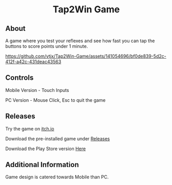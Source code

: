 <h1 align="center">Tap2Win Game</h1>

<h2>About</h2>
A game where you test your reflexes and see how fast you can tap the buttons to score points under 1 minute.

https://github.com/vtjx/Tap2Win-Game/assets/141054696/bf0de839-5d2c-412f-a42c-431deac43563

<h2>Controls</h2>
Mobile Version - Touch Inputs

PC Version - Mouse Click, Esc to quit the game

<h2>Releases</h2>
Try the game on <a href="https://valenxt.itch.io/tap2win">itch.io</a>

Download the pre-installed game under <a href="https://github.com/vtjx/Tap2Win-Game/releases/tag/Game">Releases</a>

Download the Play Store version <a href="https://play.google.com/store/apps/details?id=com.jXGames.Tap2Win">Here</a>

<h2>Additional Information</h2>
Game design is catered towards Mobile than PC.
